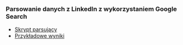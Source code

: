 
<h3>Parsowanie danych z LinkedIn z wykorzystaniem Google Search</h3>

<ul>
<li><a href='search.py'>Skrypt parsujący</a>
<li><a href='result.csv'>Przykładowe wyniki</a>
</ul>

